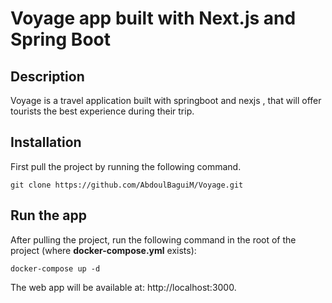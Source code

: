 # Voyage app built with Next.js and Spring Boot

## Description
Voyage is a travel application built with springboot and nexjs , that will offer tourists the best experience during their trip.

## Installation

First pull the project by running the following command.

    git clone https://github.com/AbdoulBaguiM/Voyage.git


## Run the app
After pulling the project, run the following command in the root of the project (where **docker-compose.yml** exists):

    docker-compose up -d



The web app will be available at:
http://localhost:3000.
